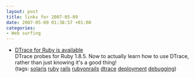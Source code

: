 ```yaml
---
layout: post
title: links for 2007-05-09
date: 2007-05-09 01:38:57 +01:00
categories:
- Web surfing
---
```

<ul class="delicious">
	<li>
		<div class="delicious-link"><a href="http://joyeur.com/2007/05/07/dtrace-for-ruby-is-available">DTrace for Ruby is available</a></div>
		<div class="delicious-extended">DTrace probes for Ruby 1.8.5.  Now to actually learn how to use DTrace, rather than just knowing it's a good thing!</div>
		<div class="delicious-tags">(tags: <a href="http://del.icio.us/mathie/solaris">solaris</a> <a href="http://del.icio.us/mathie/ruby">ruby</a> <a href="http://del.icio.us/mathie/rails">rails</a> <a href="http://del.icio.us/mathie/rubyonrails">rubyonrails</a> <a href="http://del.icio.us/mathie/dtrace">dtrace</a> <a href="http://del.icio.us/mathie/deployment">deployment</a> <a href="http://del.icio.us/mathie/debugging">debugging</a>)</div>
	</li>
</ul>
